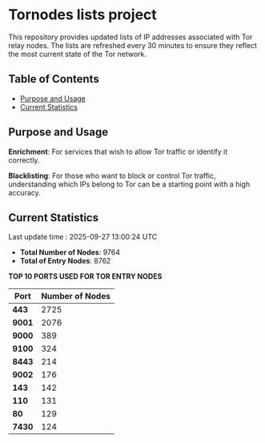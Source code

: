 # Tornodes lists project

This repository provides updated lists of IP addresses associated with Tor relay nodes. The lists are refreshed every 30 minutes to ensure they reflect the most current state of the Tor network.

## Table of Contents

- [Purpose and Usage](#purpose-and-usage)
- [Current Statistics](#current-statistics)


## Purpose and Usage

**Enrichment**: For services that wish to allow Tor traffic or identify it correctly.

**Blacklisting**: For those who want to block or control Tor traffic, understanding which IPs belong to Tor can be a starting point with a high accuracy.

## Current Statistics

Last update time : 2025-09-27 13:00:24 UTC

- **Total Number of Nodes**: 9764
- **Total of Entry Nodes**: 8762

**TOP 10 PORTS USED FOR TOR ENTRY NODES**

| **Port** | **Number of Nodes** |
|------|-----------------|
| **443**   | 2725  |
| **9001**   | 2076  |
| **9000**   | 389  |
| **9100**   | 324  |
| **8443**   | 214  |
| **9002**   | 176  |
| **143**   | 142  |
| **110**   | 131  |
| **80**   | 129  |
| **7430**   | 124  |

